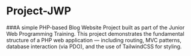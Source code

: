 # Project-JWP
###A simple PHP-based Blog Website Project built as part of the Junior Web Programming Training.
This project demonstrates the fundamental structure of a PHP web application — including routing, MVC patterns, database interaction (via PDO), and the use of TailwindCSS for styling.
